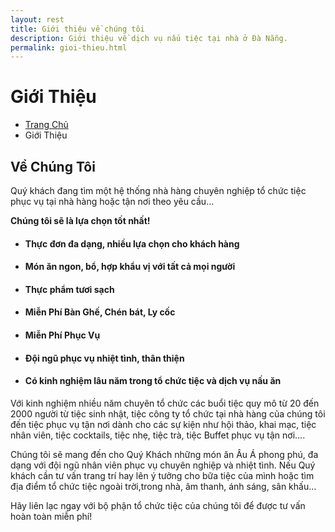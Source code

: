 ```yaml
---
layout: rest
title: Giới thiệu về chúng tôi
description: Giới thiệu về dịch vụ nấu tiệc tại nhà ở Đà Nẵng.
permalink: gioi-thieu.html
---
```

<div class="breadcrumbs">
  <div class="container">
    <h1 class="pull-left">Giới Thiệu</h1>
    <ul class="pull-right breadcrumb">
      <li><a href="{{ "/" | prepend: site.baseurl | replace: '//', '/' }}">Trang Chủ</a></li>
      <li class="active">Giới Thiệu</li>
    </ul>
  </div><!--/container-->
</div>
<div class="container content">
  <div class="title-box-v2">
    <h2> <span class="color-green">Về Chúng Tôi</span></h2>

  </div>
  <p>Quý khách đang tìm một hệ thống nhà hàng chuyên nghiệp tổ chức tiệc phục vụ tại nhà hàng hoặc tận nơi theo yêu cầu…</p>
  <p><strong>Chúng tôi sẽ là lựa chọn tốt nhất!</strong> </p>
  <ul>
  <li><h4>Thực đơn đa dạng, nhiều lựa chọn cho khách hàng</h4></li>
<li><h4>Món ăn ngon, bổ, hợp khẩu vị với tất cả mọi người<h4></li>
  <li><h4>Thực phẩm tươi sạch<h4></li>
    <li><h4>Miễn Phí Bàn Ghế, Chén bát, Ly cốc</h4></li>
    <li><h4>Miễn Phí Phục Vụ</h4></li>
  <li><h4>Đội ngũ phục vụ nhiệt tình, thân thiện</h4></li>
  <li><h4>Có kinh nghiệm lâu năm trong tổ chức tiệc và dịch vụ nấu ăn</h4></li>
  </ul>

  Với kinh nghiệm nhiều năm chuyên tổ chức các buổi tiệc quy mô từ 20 đến 2000 người từ tiệc sinh nhật, tiệc công ty tổ chức tại nhà hàng của chúng tôi đến tiệc phục vụ tận nơi dành cho các sự kiện như hội thảo, khai mạc, tiệc nhân viên, tiệc cocktails, tiệc nhẹ, tiệc trà, tiệc Buffet phục vụ tận nơi….

  Chúng tôi sẽ mang đến cho Quý Khách những món ăn Âu Á phong phú, đa dạng với đội ngũ nhân viên phục vụ chuyên nghiệp và nhiệt tình. Nếu Quý khách cần tư vấn trang trí hay lên ý tưởng cho bữa tiệc của mình hoặc tìm địa điểm tổ chức tiệc ngoài trời,trong nhà, âm thanh, ánh sáng, sân khấu…

  Hãy liên lạc ngay với bộ phận tổ chức tiệc của chúng tôi để được tư vấn hoàn toàn miễn phí!
  <br>
  <!-- About Sldier -->
  <br>

  <div class="shadow-wrapper margin-bottom-50" style="height:500px;">
    <img class="img-responsive" src="http://www.dattiec24h.com/wp-content/uploads/2016/04/dat-tiec-tai-nha.jpg" alt="">

  </div>
  <!-- End About Sldier -->
</div>
